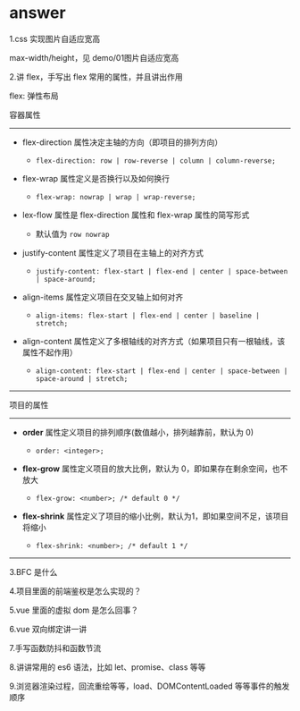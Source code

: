 # answer

1.css 实现图片自适应宽高

max-width/height，见 demo/01图片自适应宽高

2.讲 flex，手写出 flex 常用的属性，并且讲出作用

flex: 弹性布局

容器属性

---

- flex-direction 属性决定主轴的方向（即项目的排列方向）
  - `flex-direction: row | row-reverse | column | column-reverse;`

- flex-wrap 属性定义是否换行以及如何换行
  - `flex-wrap: nowrap | wrap | wrap-reverse;`

- lex-flow 属性是 flex-direction 属性和 flex-wrap 属性的简写形式
  - 默认值为 `row nowrap`

- justify-content 属性定义了项目在主轴上的对齐方式
  - `justify-content: flex-start | flex-end | center | space-between | space-around;`

- align-items 属性定义项目在交叉轴上如何对齐
  - `align-items: flex-start | flex-end | center | baseline | stretch;`

- align-content 属性定义了多根轴线的对齐方式（如果项目只有一根轴线，该属性不起作用）
  - `align-content: flex-start | flex-end | center | space-between | space-around | stretch;`

---

项目的属性

---

- **order** 属性定义项目的排列顺序(数值越小，排列越靠前，默认为 0)
  - `order: <integer>;`

- **flex-grow** 属性定义项目的放大比例，默认为 0，即如果存在剩余空间，也不放大
  - `flex-grow: <number>; /* default 0 */`

- **flex-shrink** 属性定义了项目的缩小比例，默认为1，即如果空间不足，该项目将缩小
  - `flex-shrink: <number>; /* default 1 */`



---

3.BFC 是什么

4.项目里面的前端鉴权是怎么实现的？

5.vue 里面的虚拟 dom 是怎么回事？

6.vue 双向绑定讲一讲

7.手写函数防抖和函数节流

8.讲讲常用的 es6 语法，比如 let、promise、class 等等

9.浏览器渲染过程，回流重绘等等，load、DOMContentLoaded 等等事件的触发顺序
